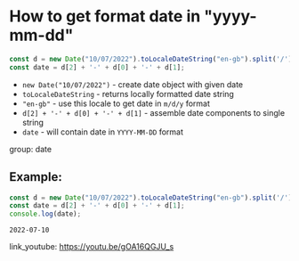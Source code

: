 # How to get format date in "yyyy-mm-dd"

```js
const d = new Date("10/07/2022").toLocaleDateString("en-gb").split('/');
const date = d[2] + '-' + d[0] + '-' + d[1];
```

- `new Date("10/07/2022")` - create date object with given date
- `toLocaleDateString` - returns locally formatted date string
- `"en-gb"` - use this locale to get date in `m/d/y` format
- `d[2] + '-' + d[0] + '-' + d[1]` - assemble date components to single string
- `date` - will contain date in `YYYY-MM-DD` format

group: date

## Example: 
```js
const d = new Date("10/07/2022").toLocaleDateString("en-gb").split('/');
const date = d[2] + '-' + d[0] + '-' + d[1];
console.log(date);
```
```
2022-07-10

```

link_youtube: https://youtu.be/gOA16QGJU_s

